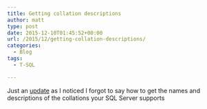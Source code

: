 ```yaml
---
title: Getting collation descriptions
author: matt
type: post
date: 2015-12-10T01:45:52+00:00
url: /2015/12/getting-collation-descriptions/
categories:
  - Blog
tags:
  - T-SQL

---
```

Just an <a href="https://matt40k.uk/2015/11/collation/" target="_blank" rel="nofollow">update</a> as I noticed I forgot to say how to get the names and descriptions of the collations your SQL Server supports

<div class="gist-oembed" data-gist="matt40k/38a9148d4744687ce0ae.json">
</div>
